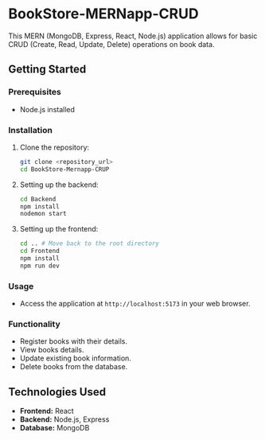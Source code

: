 # BookStore-MERNapp-CRUD

This MERN (MongoDB, Express, React, Node.js) application allows for basic CRUD (Create, Read, Update, Delete) operations on book data.

## Getting Started

### Prerequisites

- Node.js installed

### Installation

1. Clone the repository:
    ```bash
    git clone <repository_url>
    cd BookStore-Mernapp-CRUP
    ```

2. Setting up the backend:
    ```bash
    cd Backend
    npm install
    nodemon start
    ```

3. Setting up the frontend:
    ```bash
    cd .. # Move back to the root directory
    cd Frontend
    npm install
    npm run dev
    ```

### Usage

- Access the application at `http://localhost:5173` in your web browser.

### Functionality

- Register books with their details.
- View books details.
- Update existing book information.
- Delete books from the database.

## Technologies Used

- **Frontend:** React
- **Backend:** Node.js, Express
- **Database:** MongoDB
